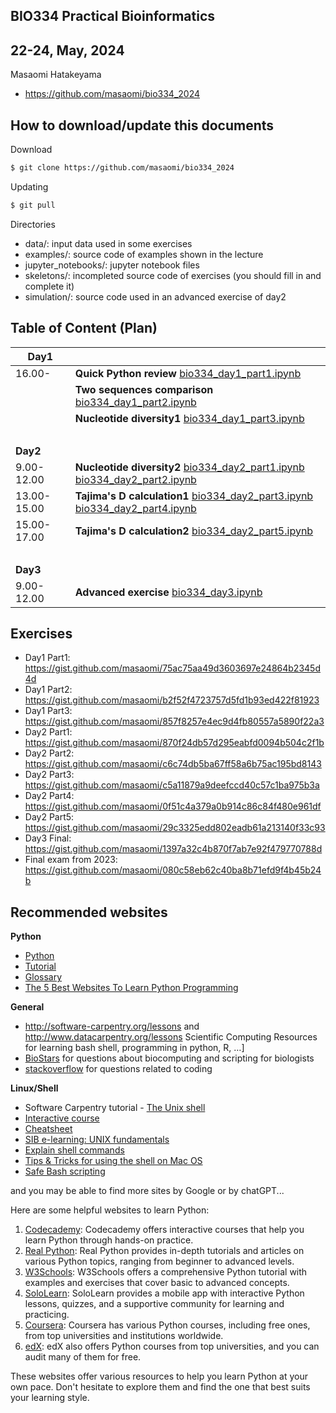 ## BIO334 Practical Bioinformatics

## 22-24, May, 2024

Masaomi Hatakeyama
- https://github.com/masaomi/bio334_2024

## How to download/update this documents

Download
```bash
$ git clone https://github.com/masaomi/bio334_2024
```

Updating
```bash
$ git pull
```

Directories
- data/: input data used in some exercises
- examples/: source code of examples shown in the lecture
- jupyter_notebooks/: jupyter notebook files
- skeletons/: incompleted source code of exercises (you should fill in and complete it)
- simulation/: source code used in an advanced exercise of day2

## Table of Content (Plan)

**Day1** | &nbsp; 
-------|-------
16.00- | **Quick Python review** [bio334_day1_part1.ipynb](jupyter_notebooks/bio334_day1_part1.ipynb)
　     | **Two sequences comparison** [bio334_day1_part2.ipynb](jupyter_notebooks/bio334_day1_part2.ipynb)
　     | **Nucleotide diversity1** [bio334_day1_part3.ipynb](jupyter_notebooks/bio334_day1_part3.ipynb)
 &nbsp;| &nbsp;
**Day2** | &nbsp; 
9.00-12.00 | **Nucleotide diversity2** [bio334_day2_part1.ipynb](jupyter_notebooks/bio334_day2_part1.ipynb) [bio334_day2_part2.ipynb](jupyter_notebooks/bio334_day2_part2.ipynb)
13.00-15.00 | **Tajima's D calculation1** [bio334_day2_part3.ipynb](jupyter_notebooks/bio334_day2_part3.ipynb) [bio334_day2_part4.ipynb](jupyter_notebooks/bio334_day2_part4.ipynb)
15.00-17.00 | **Tajima's D calculation2** [bio334_day2_part5.ipynb](jupyter_notebooks/bio334_day2_part5.ipynb)
 &nbsp;| &nbsp;
**Day3** | &nbsp; 
9.00-12.00 | **Advanced exercise** [bio334_day3.ipynb](jupyter_notebooks/bio334_day3.ipynb)


## Exercises
- Day1 Part1: https://gist.github.com/masaomi/75ac75aa49d3603697e24864b2345d4d
- Day1 Part2: https://gist.github.com/masaomi/b2f52f4723757d5fd1b93ed422f81923
- Day1 Part3: https://gist.github.com/masaomi/857f8257e4ec9d4fb80557a5890f22a3
- Day2 Part1: https://gist.github.com/masaomi/870f24db57d295eabfd0094b504c2f1b
- Day2 Part2: https://gist.github.com/masaomi/c6c74db5ba67ff58a6b75ac195bd8143
- Day2 Part3: https://gist.github.com/masaomi/c5a11879a9deefccd40c57c1ba975b3a
- Day2 Part4: https://gist.github.com/masaomi/0f51c4a379a0b914c86c84f480e961df
- Day2 Part5: https://gist.github.com/masaomi/29c3325edd802eadb61a213140f33c93
- Day3 Final: https://gist.github.com/masaomi/1397a32c4b870f7ab7e92f479770788d
- Final exam from 2023: https://gist.github.com/masaomi/080c58eb62c40ba8b71efd9f4b45b24b

## Recommended websites

**Python**
- [Python](https://www.python.org/) 
- [Tutorial](https://docs.python.org/3/tutorial/)
- [Glossary](https://docs.python.org/3/glossary.html#glossary)
- [The 5 Best Websites To Learn Python Programming](http://www.makeuseof.com/tag/5-websites-learn-python-programming/)

**General**  
- <http://software-carpentry.org/lessons> and <http://www.datacarpentry.org/lessons>
  Scientific Computing Resources for learning bash shell, programming in python, R, …]  
- [BioStars](https://www.biostars.org/) for questions about biocomputing and scripting for biologists  
- [stackoverflow](http://stackoverflow.com/) for questions related to coding

**Linux/Shell**  
- Software Carpentry tutorial - [The Unix shell](http://swcarpentry.github.io/shell-novice)   
- [Interactive course](http://www.learnshell.org/)  
- [Cheatsheet](https://github.com/swcarpentry/boot-camps/blob/master/shell/shell_cheatsheet.md)  
- [SIB e-learning: UNIX fundamentals](http://edu.isb-sib.ch/pluginfile.php/2878/mod_resource/content/3/couselab-html/content.html)  
- [Explain shell commands](http://explainshell.com/)   
- [Tips & Tricks for using the shell on Mac OS](http://furbo.org/2014/09/03/the-terminal/)  
- [Safe Bash scripting](http://robertmuth.blogspot.ch/2012/08/better-bash-scripting-in-15-minutes.html)

and you may be able to find more sites by Google or by chatGPT...

Here are some helpful websites to learn Python:

1. [Codecademy](https://www.codecademy.com/learn/learn-python-3): 
   Codecademy offers interactive courses that help you learn Python through hands-on practice.
2. [Real Python](https://realpython.com/): 
   Real Python provides in-depth tutorials and articles on various Python topics, ranging from beginner to advanced levels.
3. [W3Schools](https://www.w3schools.com/python/): 
   W3Schools offers a comprehensive Python tutorial with examples and exercises that cover basic to advanced concepts.
4. [SoloLearn](https://www.sololearn.com/Course/Python/): 
   SoloLearn provides a mobile app with interactive Python lessons, quizzes, and a supportive community for learning and practicing.
5. [Coursera](https://www.coursera.org/courses?query=python): 
   Coursera has various Python courses, including free ones, from top universities and institutions worldwide.
6. [edX](https://www.edx.org/learn/python): 
   edX also offers Python courses from top universities, and you can audit many of them for free.

These websites offer various resources to help you learn Python at your own pace. Don't hesitate to explore them and find the one that best suits your learning style.
